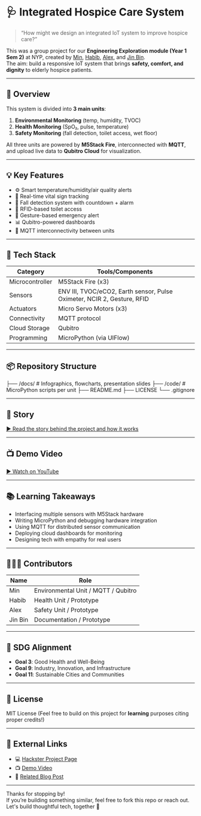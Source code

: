 # 🩺 Integrated Hospice Care System

> “How might we design an integrated IoT system to improve hospice care?”

This was a group project for our **Engineering Exploration module (Year 1 Sem 2)** at NYP, created by [Min](https://github.com/myriosMin), [Habib](#), [Alex](#), and [Jin Bin](#).  
The aim: build a responsive IoT system that brings **safety, comfort, and dignity** to elderly hospice patients.

---

## 🌟 Overview

This system is divided into **3 main units**:

1. **Environmental Monitoring** (temp, humidity, TVOC)
2. **Health Monitoring** (SpO₂, pulse, temperature)
3. **Safety Monitoring** (fall detection, toilet access, wet floor)

All three units are powered by **M5Stack Fire**, interconnected with **MQTT**, and upload live data to **Qubitro Cloud** for visualization.

---

## 💡 Key Features

- ⚙️ Smart temperature/humidity/air quality alerts
- 🧠 Real-time vital sign tracking
- 🚨 Fall detection system with countdown + alarm
- 🪪 RFID-based toilet access
- 💬 Gesture-based emergency alert
- 📊 Qubitro-powered dashboards
- 📡 MQTT interconnectivity between units

---

## 🧰 Tech Stack

| Category      | Tools/Components |
|---------------|------------------|
| Microcontroller | M5Stack Fire (x3) |
| Sensors        | ENV III, TVOC/eCO2, Earth sensor, Pulse Oximeter, NCIR 2, Gesture, RFID |
| Actuators      | Micro Servo Motors (x3) |
| Connectivity   | MQTT protocol |
| Cloud Storage  | Qubitro |
| Programming    | MicroPython (via UIFlow) |

---

## 📦 Repository Structure
├── /docs/         # Infographics, flowcharts, presentation slides
├── /code/         # MicroPython scripts per unit
├── README.md
├── LICENSE
└── .gitignore

---

## 📸 Story

[▶ Read the story behind the project and how it works](https://myriosmin.com/2025/04/18/integrated-hospice-care-system-iot-project/)

---

## 📺 Demo Video

[▶ Watch on YouTube](https://www.youtube.com/watch?v=4nAW6GZMmRo)

---

## 📚 Learning Takeaways

- Interfacing multiple sensors with M5Stack hardware
- Writing MicroPython and debugging hardware integration
- Using MQTT for distributed sensor communication
- Deploying cloud dashboards for monitoring
- Designing tech with empathy for real users

---

## 🧑‍🤝‍🧑 Contributors

| Name | Role |
|------|------|
| Min | Environmental Unit / MQTT / Qubitro |
| Habib | Health Unit / Prototype |
| Alex | Safety Unit / Prototype |
| Jin Bin | Documentation / Prototype |

---

## 🌱 SDG Alignment

- **Goal 3**: Good Health and Well-Being  
- **Goal 9**: Industry, Innovation, and Infrastructure  
- **Goal 11**: Sustainable Cities and Communities

---

## 📝 License

MIT License (Feel free to build on this project for **learning** purposes citing proper credits!)

---

## 🔗 External Links

- 💻 [Hackster Project Page](https://www.hackster.io/t2_group5_nyp/integrated-hospice-care-system-d8c2f0)
- 📺 [Demo Video](https://www.youtube.com/watch?v=4nAW6GZMmRo)
- 📖 [Related Blog Post](https://myriosmin.com/2025/04/18/integrated-hospice-care-system-iot-project/) 

---

Thanks for stopping by!  
If you’re building something similar, feel free to fork this repo or reach out. Let's build thoughtful tech, together 💙